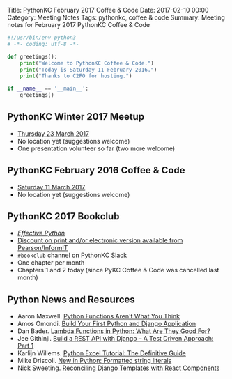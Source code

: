Title: PythonKC February 2017 Coffee & Code
Date: 2017-02-10 00:00
Category: Meeting Notes
Tags: pythonkc, coffee & code
Summary: Meeting notes for February 2017 PythonKC Coffee & Code

```python
#!/usr/bin/env python3
# -*- coding: utf-8 -*-

def greetings():
    print("Welcome to PythonKC Coffee & Code.")
    print("Today is Saturday 11 February 2016.")
    print("Thanks to C2FO for hosting.")

if __name__ == '__main__':
    greetings()
```

## PythonKC Winter 2017 Meetup

* [Thursday 23 March 2017](https://www.meetup.com/pythonkc/events/sgjdhlywfbfc/)
* No location yet (suggestions welcome)
* One presentation volunteer so far (two more welcome)

## PythonKC February 2016 Coffee & Code
* [Saturday 11 March 2017](https://www.meetup.com/pythonkc/events/qkwbtlywfbpb/)
* No location yet (suggestions welcome)

## PythonKC 2017 Bookclub
* [_Effective Python_](http://www.effectivepython.com)
* [Discount on print and/or electronic version available from Pearson/InformIT](https://www.meetup.com/pythonkc/messages/boards/thread/48671344/0#129968417)
* `#bookclub` channel on PythonKC Slack
* One chapter per month
* Chapters 1 and 2 today (since PyKC Coffee & Code was cancelled last month)

## Python News and Resources
* Aaron Maxwell. [Python Functions Aren't What You Think](http://powerfulpython.com/blog/python-functions-arent-what-you-think/)
* Amos Omondi. [Build Your First Python and Django Application](https://scotch.io/tutorials/build-your-first-python-and-django-application)
* Dan Bader. [Lambda Functions in Python: What Are They Good For?](https://dbader.org/blog/python-lambda-functions)
* Jee Githinji. [Build a REST API with Django – A Test Driven Approach: Part 1](https://scotch.io/tutorials/build-a-rest-api-with-django-a-test-driven-approach-part-1)
* Karlijn Willems. [Python Excel Tutorial: The Definitive Guide](https://www.datacamp.com/community/tutorials/python-excel-tutorial)
* Mike Driscoll. [New in Python: Formatted string literals](http://www.blog.pythonlibrary.org/2017/02/08/new-in-python-formatted-string-literals/)
* Nick Sweeting. [Reconciling Django Templates with React Components](https://hackernoon.com/reconciling-djangos-mvc-templates-with-react-components-3aa986cf510a)
